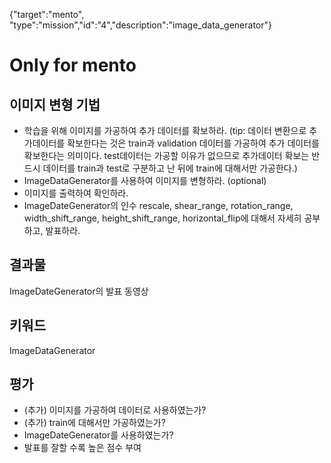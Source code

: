 {"target":"mento", "type":"mission","id":"4","description":"image_data_generator"}
# Only for mento
## 이미지 변형 기법
* 학습을 위해 이미지를 가공하여 추가 데이터를 확보하라.
(tip: 데이터 변환으로 추가데이터를 확보한다는 것은 train과 validation 데이터를 가공하여 추가 데이터를 확보한다는 의미이다.
test데이터는 가공할 이유가 없으므로 추가데이터 확보는 반드시 데이터를 train과 test로 구분하고 난 뒤에 train에 대해서만 가공한다.)
* ImageDataGenerator를 사용하여 이미지를 변형하라. (optional)
* 이미지를 출력하여 확인하라.
* ImageDateGenerator의 인수 rescale, shear_range, rotation_range, width_shift_range, height_shift_range, horizontal_flip에 대해서 자세히 공부하고, 발표하라.

## 결과물
ImageDateGenerator의 발표 동영상

## 키워드
ImageDataGenerator

## 평가
* (추가) 이미지를 가공하여 데이터로 사용하였는가?
* (추가) train에 대해서만 가공하였는가?
* ImageDateGenerator를 사용하였는가?
* 발표를 잘할 수록 높은 점수 부여

